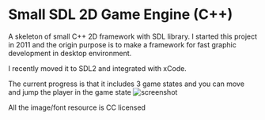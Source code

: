 Small SDL 2D Game Engine (C++)
===========

A skeleton of small C++ 2D framework with SDL library.
I started this project in 2011 and the origin purpose is to make a framework for fast graphic development in desktop environment.

I recently moved it to SDL2 and integrated with xCode.

The current progress is that it includes 3 game states and you can move and jump the player in the game state
![screenshot](http://domain.com/path/to/img.png)

All the image/font resource is CC licensed